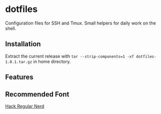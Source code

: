 # dotfiles
Configuration files for SSH and Tmux. Small helpers for daily work on the shell.

## Installation

Extract the current release with `tar --strip-components=1 -xf dotfiles-1.0.1.tar.gz` in home directory.

## Features

## Recommended Font

[Hack Regular Nerd](https://github.com/ryanoasis/nerd-fonts/blob/master/patched-fonts/Hack/Regular/complete/Hack%20Regular%20Nerd%20Font%20Complete.ttf)
